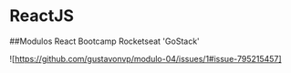 # ReactJS

##Modulos React Bootcamp Rocketseat 'GoStack'

![https://github.com/gustavonvp/modulo-04/issues/1#issue-795215457]

